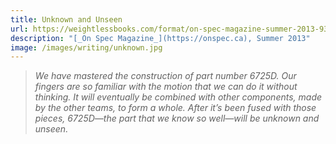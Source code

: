 ```yaml
---
title: Unknown and Unseen
url: https://weightlessbooks.com/format/on-spec-magazine-summer-2013-93-vol-25-no-2/
description: "[_On Spec Magazine_](https://onspec.ca), Summer 2013"
image: /images/writing/unknown.jpg
---
```

> _We have mastered the construction of part number 6725D. Our fingers are so familiar with the motion that we can do it without thinking. It will eventually be combined with other components, made by the other teams, to form a whole. After it’s been fused with those pieces, 6725D—the part that we know so well—will be unknown and unseen._